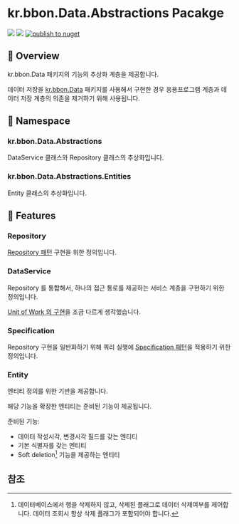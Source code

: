 # kr.bbon.Data.Abstractions Pacakge


[![](https://img.shields.io/nuget/v/kr.bbon.Data.Abstractions)](https://www.nuget.org/packages/kr.bbon.Data.Abstractions) [![](https://img.shields.io/nuget/dt/kr.bbon.Data.Abstractions)](https://www.nuget.org/packages/kr.bbon.Data.Abstractions) [![publish to nuget](https://github.com/bbonkr/kr.bbon.Data/actions/workflows/dotnet.yaml/badge.svg)](https://github.com/bbonkr/kr.bbon.Data/actions/workflows/dotnet.yaml)

## 📢 Overview

kr.bbon.Data 패키지의 기능의 추상화 계층을 제공합니다.

데이터 저장을 [kr.bbon.Data](./kr.bbon.Data.md) 패키지를 사용해서 구현한 경우 응용프로그램 계층과 데이터 저장 계층의 의존을 제거하기 위해 사용됩니다.

## 🌈 Namespace

### kr.bbon.Data.Abstractions

DataService 클래스와 Repository 클래스의 추상화입니다.

### kr.bbon.Data.Abstractions.Entities

Entity 클래스의 추상화입니다.

## 🎯 Features

### Repository

[Repository 패턴](https://docs.microsoft.com/ko-kr/dotnet/architecture/microservices/microservice-ddd-cqrs-patterns/infrastructure-persistence-layer-design) 구현을 위한 정의입니다.

### DataService

Repository 를 통합해서, 하나의 접근 통로를 제공하는 서비스 계층을 구현하기 위한 정의입니다.

[Unit of Work 의 구현](https://docs.microsoft.com/ko-kr/dotnet/architecture/microservices/microservice-ddd-cqrs-patterns/infrastructure-persistence-layer-design)을 조금 다르게 생각했습니다.

### Specification

Repository 구현을 일반화하기 위해 쿼리 실행에 [Specification 패턴](https://en.wikipedia.org/wiki/Specification_pattern)을 적용하기 위한 정의입니다.

### Entity

엔티티 정의를 위한 기반을 제공합니다.

해당 기능을 확장한 엔티티는 준비된 기능이 제공됩니다.

준비된 기능:

* 데이터 작성시각, 변경시각 필드를 갖는 엔티티
* 기본 식별자를 갖는 엔티티
* Soft deletion[^soft-deletion] 기능을 제공하는 엔티티


## 참조

[^soft-deletion]: 데이터베이스에서 행을 삭제하지 않고, 삭제된 플래그로 데이터 삭제여부를 제어합니다. 데이터 조회시 항상 삭제 플래그가 포함되어야 합니다.